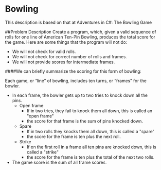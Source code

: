 # Bowling 
This description is based on that at Adventures in C#: The Bowling Game

##Problem Description
Create a program, which, given a valid sequence of rolls for one line of American Ten-Pin Bowling, produces the total score for the game. Here are some things that the program will not do:

* We will not check for valid rolls.
* We will not check for correct number of rolls and frames.
* We will not provide scores for intermediate frames.

####We can briefly summarize the scoring for this form of bowling:

Each game, or “line” of bowling, includes ten turns, or “frames” for the bowler.
* In each frame, the bowler gets up to two tries to knock down all the pins.
  * Open frame
    * If in two tries, they fail to knock them all down, this is called an "open frame"
    * the score for that frame is the sum of pins knocked down.
  * Spare  
    * If in two rolls they knocks them all down, this is called a "spare"
    * the score for the frame is ten plus the next roll.
  * Strike
    * If on the first roll in a frame all ten pins are knocked down, this is called a "strike"
    * the score for the frame is ten plus the total of the next two rolls.
* The game score is the sum of all frame scores.

